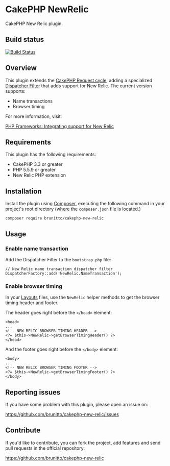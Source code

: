 # CakePHP NewRelic

CakePHP New Relic plugin.

## Build status

[![Build Status](https://travis-ci.org/brunitto/cakephp-new-relic.svg?branch=master)](https://travis-ci.org/brunitto/cakephp-new-relic)

## Overview

This plugin extends the [CakePHP Request cycle](http://book.cakephp.org/3.0/en/intro.html#cakephp-request-cycle), adding
a specialized [Dispatcher Filter](book.cakephp.org/3.0/en/development/dispatch-filters.html) that adds
support for New Relic. The current version supports:

* Name transactions
* Browser timing

For more information, visit:

[PHP Frameworks: Integrating support for New Relic](https://docs.newrelic.com/docs/agents/php-agent/frameworks-libraries/php-frameworks-integrating-support-new-relic)

## Requirements

This plugin has the following requirements:

* CakePHP 3.3 or greater
* PHP 5.5.9 or greater
* New Relic PHP extension

## Installation

Install the plugin using [Composer](https://getcomposer.org/), executing the
following command in your project's root directory (where the `composer.json`
file is located.)

    composer require brunitto/cakephp-new-relic

## Usage

### Enable name transaction

Add the Dispatcher Filter to the `bootstrap.php` file:

    // New Relic name transaction dispatcher filter
    DispatcherFactory::add('NewRelic.NameTransaction');

### Enable browser timing

In your [Layouts](http://book.cakephp.org/3.0/en/views.html#layouts) files, use
the `NewRelic` helper methods to get the browser timing header and footer.

The header goes right before the `</head>` element:

    <head>
    ...
    <!-- NEW RELIC BROWSER TIMING HEADER -->
    <?= $this->NewRelic->getBrowserTimingHeader() ?>
    </head>

And the footer goes right before the `</body>` element:

    <body>
    ...
    <!-- NEW RELIC BROWSER TIMING FOOTER -->
    <?= $this->NewRelic->getBrowserTimingFooter() ?>
    </body>

## Reporting issues

If you have some problem with this plugin, please open an issue on:

https://github.com/brunitto/cakephp-new-relic/issues

## Contribute

If you'd like to contribute, you can fork the project, add features and send
pull requests in the official repository:

https://github.com/brunitto/cakephp-new-relic
